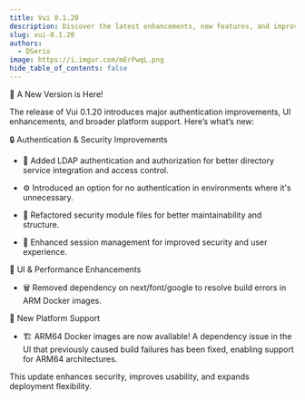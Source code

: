 ```yaml
---
title: Vui 0.1.20
description: Discover the latest enhancements, new features, and improvements in our latest release.
slug: vui-0.1.20
authors:
  - DSerio
image: https://i.imgur.com/mErPwqL.png
hide_table_of_contents: false
---
```


🚀 A New Version is Here!

<!-- truncate -->

The release of Vui 0.1.20 introduces major authentication improvements, UI enhancements, and broader platform support. Here’s what’s new:

🔒 Authentication & Security Improvements

- 🔑 Added LDAP authentication and authorization for better directory service integration and access control.

- ⚙️ Introduced an option for no authentication in environments where it's unnecessary.

- 📂 Refactored security module files for better maintainability and structure.

- 🔄 Enhanced session management for improved security and user experience.

🎨 UI & Performance Enhancements

- 🗑️ Removed dependency on next/font/google to resolve build errors in ARM Docker images.

🚀 New Platform Support

- 🏗️ ARM64 Docker images are now available! A dependency issue in the UI that previously caused build failures has been fixed, enabling support for ARM64 architectures.

This update enhances security, improves usability, and expands deployment flexibility.

